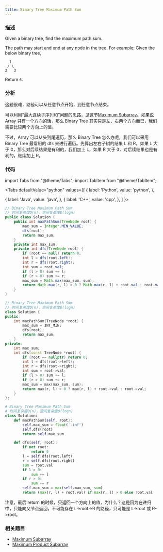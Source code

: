 ```yaml
---
title: Binary Tree Maximum Path Sum
---
```


### 描述

Given a binary tree, find the maximum path sum.

The path may start and end at any node in the tree.
For example:
Given the below binary tree,

```
  1
 / \
2   3
```

Return `6`.

### 分析

这题很难，路径可以从任意节点开始，到任意节点结束。

可以利用“最大连续子序列和”问题的思路，见这节[Maximum Subarray](../../dp/maximum-subarray.md)。如果说 Array 只有一个方向的话，那么 Binary Tree 其实只是左、右两个方向而已，我们需要比较两个方向上的值。

不过，Array 可以从头到尾遍历，那么 Binary Tree 怎么办呢，我们可以采用 Binary Tree 最常用的 dfs 来进行遍历。先算出左右子树的结果 L 和 R，如果 L 大于 0，那么对后续结果是有利的，我们加上 L，如果 R 大于 0，对后续结果也是有利的，继续加上 R。

### 代码

import Tabs from "@theme/Tabs";
import TabItem from "@theme/TabItem";

<Tabs
defaultValue="python"
values={[
{ label: 'Python', value: 'python', },

{ label: 'Java', value: 'java', },
{ label: 'C++', value: 'cpp', },
]
}>
<TabItem value="java">

```java
// Binary Tree Maximum Path Sum
// 时间复杂度O(n)，空间复杂度O(logn)
public class Solution {
    public int maxPathSum(TreeNode root) {
        max_sum = Integer.MIN_VALUE;
        dfs(root);
        return max_sum;
    }
    private int max_sum;
    private int dfs(TreeNode root) {
        if (root == null) return 0;
        int l = dfs(root.left);
        int r = dfs(root.right);
        int sum = root.val;
        if (l > 0) sum += l;
        if (r > 0) sum += r;
        max_sum = Math.max(max_sum, sum);
        return Math.max(r, l) > 0 ? Math.max(r, l) + root.val : root.val;
    }
}
```

</TabItem>
<TabItem value="cpp">

```cpp
// Binary Tree Maximum Path Sum
// 时间复杂度O(n)，空间复杂度O(logn)
class Solution {
public:
    int maxPathSum(TreeNode *root) {
        max_sum = INT_MIN;
        dfs(root);
        return max_sum;
    }
private:
    int max_sum;
    int dfs(const TreeNode *root) {
        if (root == nullptr) return 0;
        int l = dfs(root->left);
        int r = dfs(root->right);
        int sum = root->val;
        if (l > 0) sum += l;
        if (r > 0) sum += r;
        max_sum = max(max_sum, sum);
        return max(r, l) > 0 ? max(r, l) + root->val : root->val;
    }
};
```

</TabItem>

<TabItem value="python">

```python
# Binary Tree Maximum Path Sum
# 时间复杂度O(n)，空间复杂度O(logn)
class Solution:
    def maxPathSum(self, root):
        self.max_sum = float('-inf')
        self.dfs(root)
        return self.max_sum

    def dfs(self, root):
        if not root:
            return 0
        l = self.dfs(root.left)
        r = self.dfs(root.right)
        sum = root.val
        if l > 0:
            sum += l
        if r > 0:
            sum += r
        self.max_sum = max(self.max_sum, sum)
        return (max(r, l) + root.val) if max(r, l) > 0 else root.val
```

</TabItem>
</Tabs>

注意，最后 return 的时候，只返回一个方向上的值，为什么？这是因为在递归中，只能向父节点返回，不可能存在 L->root->R 的路径，只可能是 L->root 或 R->root。

### 相关题目

- [Maximum Subarray](../../dp/maximum-subarray.md)
- [Maximum Product Subarray](../../dp/maximum-product-subarray.md)
